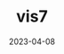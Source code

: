 ---
weight: 13
images:
- /images/vis/vis7.png
title: vis7
date: 2023-04-08
tags:
- archive # all posts
- vis
---